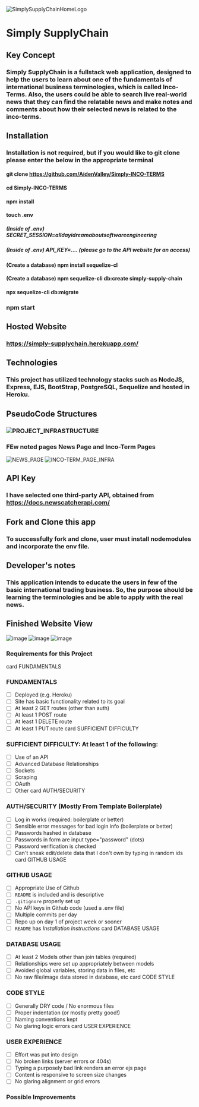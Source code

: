 ![SimplySupplyChainHomeLogo](https://user-images.githubusercontent.com/107300143/192681931-4842e8ea-01bb-4432-a2dc-12f4131a95b8.png)
# Simply SupplyChain 

## Key Concept
  ### Simply SupplyChain is a fullstack web application, designed to help the users to learn about one of the fundamentals of international business terminologies, which is called Inco-Terms. Also, the users could be able to search live real-world news that they can find the relatable news and make notes and comments about how their selected news is related to the inco-terms.

## Installation
  ### Installation is not required, but if you would like to git clone please enter the below in the appropriate terminal

  #### git clone https://github.com/AidenValley/Simply-INCO-TERMS
  #### cd Simply-INCO-TERMS
  #### npm install
  #### touch .env
  ##### (Inside of .env) SECRET_SESSION=alldayidreamaboutsoftwareengineering
  ##### (Inside of .env) API_KEY=.... (please go to the API website for an access)
  #### (Create a database) npm install sequelize-cl
  #### (Create a database) npm sequelize-cli db:create simply-supply-chain
  #### npx sequelize-cli db:migrate

  ### npm start

## Hosted Website 
  ### https://simply-supplychain.herokuapp.com/

## Technologies 
  ### This project has utilized technology stacks such as NodeJS, Express, EJS, BootStrap, PostgreSQL, Sequelize and hosted in Heroku. 

## PseudoCode Structures
 ### ![PROJECT_INFRASTRUCTURE](https://user-images.githubusercontent.com/107300143/192682067-5edc2742-fbdd-4a9c-8a70-ff3be2ed891d.png)
 ### FEw noted pages News Page and Inco-Term Pages
  ![NEWS_PAGE](https://user-images.githubusercontent.com/107300143/192682131-f814ccb3-c296-44c4-adb4-ade45c9f720e.png)
  ![INCO-TERM_PAGE_INFRA](https://user-images.githubusercontent.com/107300143/192682147-50462103-8b3d-4511-acdf-74b351885ff3.png)

## API Key
  ### I have selected one third-party API, obtained from https://docs.newscatcherapi.com/

## Fork and Clone this app
  ### To successfully fork and clone, user must install nodemodules and incorporate the env file.

## Developer's notes
  ### This application intends to educate the users in few of the basic international trading business. So, the purpose should be learning the terminologies and be able to apply with the real news.

## Finished Website View
![image](https://user-images.githubusercontent.com/107300143/192683027-2f1f3fec-1263-428c-822e-8c9f62f84841.png)
![image](https://user-images.githubusercontent.com/107300143/192683133-d3baeaba-3dfa-4a7b-995c-2c2c5c20f91a.png)
![image](https://user-images.githubusercontent.com/107300143/192683208-358e75cb-2cdf-47b5-8c1f-f3bae770c048.png)

### Requirements for this Project
card FUNDAMENTALS

### FUNDAMENTALS
- [ ] Deployed (e.g. Heroku)
- [ ] Site has basic functionality related to its goal
- [ ] At least 2 GET routes (other than auth)
- [ ] At least 1 POST route
- [ ] At least 1 DELETE route
- [ ] At least 1 PUT route
card SUFFICIENT DIFFICULTY

### SUFFICIENT DIFFICULTY: At least 1 of the following: 
- [ ] Use of an API
- [ ] Advanced Database Relationships
- [ ] Sockets
- [ ] Scraping
- [ ] OAuth
- [ ] Other
card AUTH/SECURITY

### AUTH/SECURITY (Mostly From Template Boilerplate)
- [ ] Log in works (required: boilerplate or better)
- [ ] Sensible error messages for bad login info  (boilerplate or better)
- [ ] Passwords hashed in database
- [ ] Passwords in form are input type="password" (dots)
- [ ] Password verification is checked
- [ ] Can't sneak edit/delete data that I don't own by typing in random ids
card GITHUB USAGE

### GITHUB USAGE
- [ ] Appropriate Use of Github
- [ ] `README` is included and is descriptive
- [ ] `.gitignore` properly set up
- [ ] No API keys in Github code (used a .env file)
- [ ] Multiple commits per day
- [ ] Repo up on day 1 of project week or sooner
- [ ] `README` has *Installation Instructions*
card DATABASE USAGE

### DATABASE USAGE
- [ ] At least 2 Models other than join tables (required)
- [ ] Relationships were set up appropriately between models
- [ ] Avoided global variables, storing data in files, etc
- [ ] No raw file/image data stored in database, etc
card CODE STYLE

### CODE STYLE
- [ ] Generally DRY code / No enormous files
- [ ] Proper indentation (or mostly pretty good!)
- [ ] Naming conventions kept
- [ ] No glaring logic errors
card USER EXPERIENCE

### USER EXPERIENCE 
- [ ] Effort was put into design
- [ ] No broken links (server errors or 404s)
- [ ] Typing a purposely bad link renders an error ejs page
- [ ] Content is responsive to screen size changes
- [ ] No glaring alignment or grid errors

### Possible Improvements
